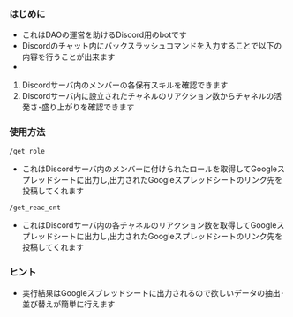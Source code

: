 ### はじめに
- これはDAOの運営を助けるDiscord用のbotです
- Discordのチャット内にバックスラッシュコマンドを入力することで以下の内容を行うことが出来ます
- 
1. Discordサーバ内のメンバーの各保有スキルを確認できます
2. Discordサーバ内に設立されたチャネルのリアクション数からチャネルの活発さ･盛り上がりを確認できます

### 使用方法
`/get_role`
- これはDiscordサーバ内のメンバーに付けられたロールを取得してGoogleスプレッドシートに出力し,出力されたGoogleスプレッドシートのリンク先を投稿してくれます

`/get_reac_cnt`
- これはDiscordサーバ内の各チャネルのリアクション数を取得してGoogleスプレッドシートに出力し,出力されたGoogleスプレッドシートのリンク先を投稿してくれます

### ヒント
- 実行結果はGoogleスプレッドシートに出力されるので欲しいデータの抽出･並び替えが簡単に行えます
